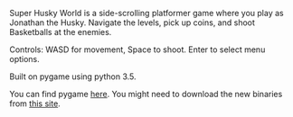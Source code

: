 Super Husky World is a side-scrolling platformer game where you play as Jonathan the Husky. Navigate the levels, pick up coins, and shoot Basketballs at the enemies. 

Controls: WASD for movement, Space to shoot. Enter to select menu options. 

Built on pygame using python 3.5.

You can find pygame [here](http://www.pygame.org/). You might need to download the new binaries from [this site](http://www.lfd.uci.edu/~gohlke/pythonlibs/#pygame).
